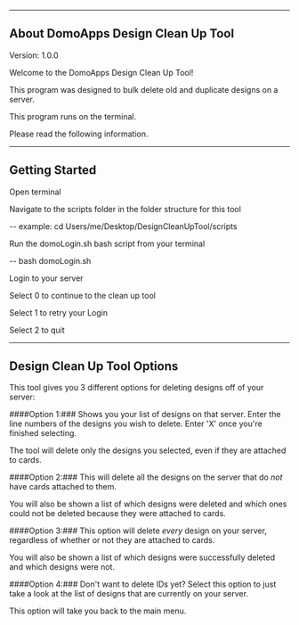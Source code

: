 -----------------------------
About DomoApps Design Clean Up Tool
------------------------------
Version: 1.0.0

Welcome to the DomoApps Design Clean Up Tool!

This program was designed to bulk delete old and duplicate designs on a server.

This program runs on the terminal.

Please read the following information.

---------------
Getting Started
---------------
Open terminal

Navigate to the scripts folder in the folder structure for this tool

-- example: cd Users/me/Desktop/DesignCleanUpTool/scripts

Run the domoLogin.sh bash script from your terminal

-- bash domoLogin.sh

Login to your server

Select 0 to continue to the clean up tool

Select 1 to retry your Login

Select 2 to quit

-----------------------------
Design Clean Up Tool Options
-----------------------------
This tool gives you 3 different options for deleting designs off of your server:

####Option 1:###
Shows you your list of designs on that server.
Enter the line numbers of the designs you wish to delete.
Enter 'X' once you're finished selecting.

The tool will delete only the designs you selected, even if they are attached to cards.

####Option 2:###
This will delete all the designs on the server that do *not* have cards
attached to them.

You will also be shown a list of which designs were deleted and which ones
could not be deleted because they were attached to cards.

####Option 3:###
This option will delete *every* design on your server, regardless of
whether or not they are attached to cards.

You will also be shown a list of which designs were successfully deleted and which designs were not.

####Option 4:###
Don't want to delete IDs yet? Select this option to just take a look
at the list of designs that are currently on your server.

This option will take you back to the main menu.
